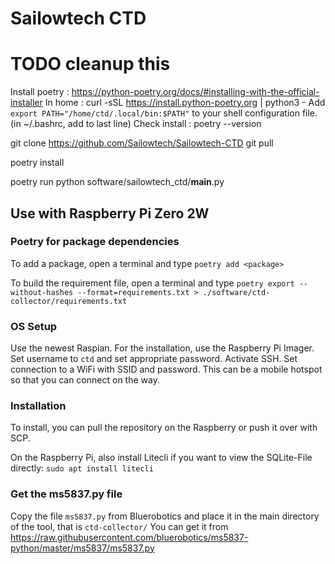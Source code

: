 # Sailowtech CTD

# TODO cleanup this

Install poetry : https://python-poetry.org/docs/#installing-with-the-official-installer
In home :
curl -sSL https://install.python-poetry.org | python3 -
Add `export PATH="/home/ctd/.local/bin:$PATH"` to your shell configuration file. (in ~/.bashrc, add to last line)
Check install : poetry --version

git clone https://github.com/Sailowtech/Sailowtech-CTD
git pull

poetry install

poetry run python software/sailowtech_ctd/__main__.py

## Use with Raspberry Pi Zero 2W

### Poetry for package dependencies

To add a package, open a terminal and type
`poetry add <package>`

To build the requirement file, open a terminal and type
`poetry export --without-hashes --format=requirements.txt > ./software/ctd-collector/requirements.txt`

### OS Setup

Use the newest Raspian. For the installation, use the Raspberry Pi Imager. Set username to `ctd` and set appropriate
password. Activate SSH. Set connection to a WiFi with SSID and password. This can be a mobile hotspot so that you can
connect on the way.

### Installation

To install, you can pull the repository on the Raspberry or push it over with SCP.

On the Raspberry Pi, also install Litecli if you want to view the SQLite-File directly: `sudo apt install litecli`

### Get the ms5837.py file

Copy the file `ms5837.py` from Bluerobotics and place it in the main directory of the tool, that is `ctd-collector/`
You can get it from https://raw.githubusercontent.com/bluerobotics/ms5837-python/master/ms5837/ms5837.py
